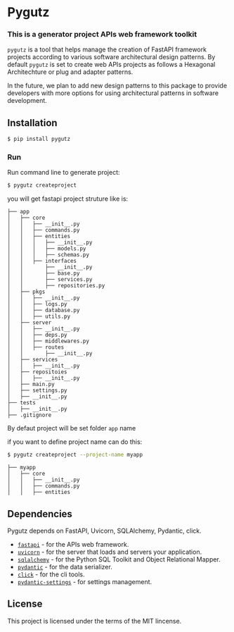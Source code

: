 # Pygutz
### This is a generator project APIs web framework toolkit
`pygutz` is a tool that helps manage the creation of 
FastAPI framework projects according to various software architectural design patterns.
By default `pygutz` is set to create web APIs projects as follows a Hexagonal Architechture or plug and adapter patterns.

In the future, we plan to add new design patterns to this package to provide developers with more options for using architectural patterns in software development.
## Installation
```sh
$ pip install pygutz
```
### Run
Run command line to generate project:
```sh
$ pygutz createproject
```
you will get fastapi project struture like is:
```
├── app
│   ├── core
│   │   ├── __init__.py
│   │   ├── commands.py
│   │   ├── entities
│   │   │   ├── __init__.py
│   │   │   ├── models.py
│   │   │   ├── schemas.py
│   │   ├── interfaces
│   │       ├── __init__.py
│   │       ├── base.py
│   │       ├── services.py
│   │       ├── repositories.py
│   ├── pkgs
│   │   ├── __init__.py
│   │   ├── logs.py
│   │   ├── database.py
│   │   ├── utils.py
│   ├── server
│   │   ├── __init__.py
│   │   ├── deps.py
│   │   ├── middlewares.py
│   │   ├── routes
│   │       ├── __init__.py
│   ├── services
│   │   ├── __init__.py
│   ├── repositoies
│   │   ├── __init__.py
│   ├── main.py
│   ├── settings.py
│   ├── __init__.py
├── tests
│   ├── __init__.py
├── .gitignore
```
By defaut project will be set folder `app` name

if you want to define project name can do this:
```sh
$ pygutz createproject --project-name myapp
```
```
├── myapp
│   ├── core
│   │   ├── __init__.py
│   │   ├── commands.py
│   │   ├── entities
```
## Dependencies

Pygutz depends on FastAPI, Uvicorn, SQLAlchemy, Pydantic, click.
- [`fastapi`](https://fastapi.tiangolo.com/) - for the APIs web framework.
- [`uvicorn`](https://www.uvicorn.org/) - for the server that loads and servers your application. 
- [`sqlalchemy`](https://www.sqlalchemy.org/) - for the Python SQL Toolkit and Object Relational Mapper.
- [`pydantic`](https://docs.pydantic.dev/latest/) - for the data serializer.
- [`click`](https://click.palletsprojects.com/en/8.1.x/) - for the cli tools.
- [`pydantic-settings`](https://docs.pydantic.dev/latest/concepts/pydantic_settings/) - for settings management.

## License
This project is licensed under the terms of the MIT lincense.
